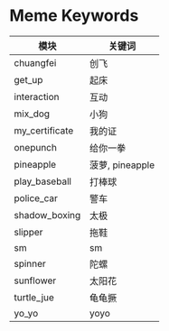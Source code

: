 # Meme Keywords

| 模块 | 关键词 |
|------|--------|
| chuangfei | 创飞 |
| get_up | 起床 |
| interaction | 互动 |
| mix_dog | 小狗 |
| my_certificate | 我的证 |
| onepunch | 给你一拳 |
| pineapple | 菠萝, pineapple |
| play_baseball | 打棒球 |
| police_car | 警车 |
| shadow_boxing | 太极 |
| slipper | 拖鞋 |
| sm | sm |
| spinner | 陀螺 |
| sunflower | 太阳花 |
| turtle_jue | 龟龟撅 |
| yo_yo | yoyo |